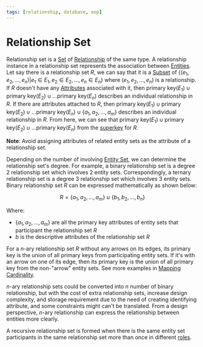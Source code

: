 ```yaml
---
tags: [relationship, database, oop]
---
```


# Relationship Set

Relationship set is a [Set](202204281446.md) of [Relationship](202304192107.md)
of the same type. A relationship instance in a relationship set represents the
association between [Entities](202304191954.md). Let say there is a relationship
set $R$, we can say that it is a [Subset](202204281535.md) of $\{(e_1, e_2,
\ldots, e_n)|e_1 \in E_1, e_2 \in E_2, \ldots, e_n \in E_n\}$ where $(e_1, e_2,
\ldots, e_n)$ is a relationship. If $R$ doesn't have any
[Attributes](202304200943.md) associated with it, then $\text{primary key}(E_1)
\cup \text{primary key}(E_2) \cup \ldots \text{primary key}(E_n)$ describes an
individual relationship in $R$. If there are attributes attached to $R$, then
$\text{primary key}(E_1) \cup \text{primary key}(E_2) \cup \ldots \text{primary
key}(E_n) \cup \{a_1, a_2, \ldots, a_m\}$ describes an individual relationship
in $R$. From here, we can see that $\text{primary key}(E_1) \cup \text{primary
key}(E_2) \cup \ldots \text{primary key}(E_n)$ from the
[superkey](202302101331.md) for $R$.

**Note**: Avoid assigning attributes of related entity sets as the attribute of
a relationship set.

Depending on the number of involving [Entity Set](202304191956.md), we can
determine the relationship set's degree. For example, a binary relationship set
is a degree 2 relationship set which involves 2 entity sets. Correspondingly, a
ternary relationship set is a degree 3 relationship set which involves 3 entity
sets. Binary relationship set $R$ can be expressed mathematically as shown
below:

$$
R = \{a_1, a_2, \ldots, a_m\} \cup \{b_1, b_2, \ldots, b_n\}
$$

Where:
- $\{a_1, a_2, \ldots, a_m\}$ are all the primary key attributes of entity sets
  that participant the relationship set $R$
- $b$ is the descriptive attributes of the relationship set $R$

For a $n$-ary relationship set $R$ without any arrows on its edges, its primary
key is the union of all primary keys from participating entity sets. If it's
with an arrow on one of its edge, then its primary key is the union of all
primary key from the non-"arrow" entity sets. See more examples in [Mapping Cardinality](202304290909.md).

$n$-ary relationship sets could be converted into $n$ number of binary
relationship, but with the cost of extra relationship sets, increase design
complexity, and storage requirement due to the need of creating identifying
attribute, and some constraints might can't be translated. From a design
perspective, $n$-ary relationship can express the relationship between entities
more clearly.

A recursive relationship set is formed when there is the same entity set
participants in the same relationship set more than once in different
[roles](202304191954.md).
